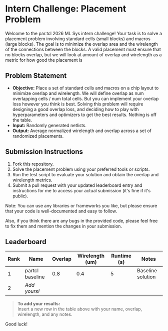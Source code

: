 # Intern Challenge: Placement Problem

Welcome to the par.tcl 2026 ML Sys intern challenge! Your task is to solve a placement problem involving standard cells (small blocks) and macros (large blocks). The goal is to minimize the overlap area and the wirelength of the connections between the blocks. A valid placement must ensure that no blocks overlap, but we will look at amount of overlap and wirelength as a metric for how good the placement is

## Problem Statement

- **Objective:** Place a set of standard cells and macros on a chip layout to minimize overlap and wirelength. We will define overlap as num overlapping cells / num total cells. But you can implement your overlap loss however you think is best. Solving this problem will require designing a good overlap loss, and deciding how to play with hyperparameters and optimizers to get the best results. Nothing is off the table. 
- **Input:** Randomly generated netlists.
- **Output:** Average normalized wirelength and overlap across a set of randomized placements.

## Submission Instructions

1. Fork this repository.
2. Solve the placement problem using your preferred tools or scripts.
3. Run the test script to evaluate your solution and obtain the overlap and wirelength metrics.
4. Submit a pull request with your updated leaderboard entry and instructions for me to access your actual submission (it's fine if it's public).

Note: You can use any libraries or frameworks you like, but please ensure that your code is well-documented and easy to follow.

Also, if you think there are any bugs in the provided code, please feel free to fix them and mention the changes in your submission.


## Leaderboard

| Rank | Name            | Overlap     | Wirelength (um) | Runtime (s) | Notes                |
|------|-----------------|-------------|-----------------|-------------|----------------------|
| 1    | partcl baseline | 0.8         | 0.4             | 5           | Baseline solution    |
| 2    | *Add yours!*    |             |                 |             |                      |

> **To add your results:**  
> Insert a new row in the table above with your name, overlap, wirelength, and any notes.

Good luck!